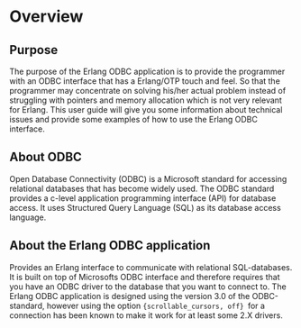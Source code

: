 <!--
%CopyrightBegin%

SPDX-License-Identifier: Apache-2.0

Copyright Ericsson AB 2023-2024. All Rights Reserved.

Licensed under the Apache License, Version 2.0 (the "License");
you may not use this file except in compliance with the License.
You may obtain a copy of the License at

    http://www.apache.org/licenses/LICENSE-2.0

Unless required by applicable law or agreed to in writing, software
distributed under the License is distributed on an "AS IS" BASIS,
WITHOUT WARRANTIES OR CONDITIONS OF ANY KIND, either express or implied.
See the License for the specific language governing permissions and
limitations under the License.

%CopyrightEnd%
-->
# Overview

## Purpose

The purpose of the Erlang ODBC application is to provide the programmer with an
ODBC interface that has a Erlang/OTP touch and feel. So that the programmer may
concentrate on solving his/her actual problem instead of struggling with
pointers and memory allocation which is not very relevant for Erlang. This user
guide will give you some information about technical issues and provide some
examples of how to use the Erlang ODBC interface.

## About ODBC

Open Database Connectivity (ODBC) is a Microsoft standard for accessing
relational databases that has become widely used. The ODBC standard provides a
c-level application programming interface (API) for database access. It uses
Structured Query Language (SQL) as its database access language.

## About the Erlang ODBC application

Provides an Erlang interface to communicate with relational SQL-databases. It is
built on top of Microsofts ODBC interface and therefore requires that you have
an ODBC driver to the database that you want to connect to. The Erlang ODBC
application is designed using the version 3.0 of the ODBC-standard, however
using the option `{scrollable_cursors, off} `for a connection has been known to
make it work for at least some 2.X drivers.
